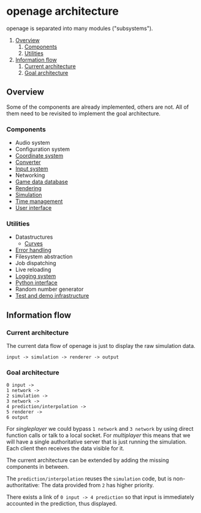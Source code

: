 # openage architecture

openage is separated into many modules ("subsystems").

1. [Overview](#overview)
   1. [Components](#components)
   2. [Utilities](#utilities)
2. [Information flow](#information-flow)
   1. [Current architecture](#current-architecture)
   2. [Goal architecture](#goal-architecture)


## Overview

Some of the components are already implemented, others are not.
All of them need to be revisited to implement the goal architecture.


### Components

* Audio system
* Configuration system
* [Coordinate system](coordinate-systems.md)
* [Converter](converter/)
* [Input system](input/)
* Networking
* [Game data database](/doc/nyan/)
* [Rendering](renderer/)
* [Simulation](game_simulation/)
* [Time management](time.md)
* [User interface](gui.md)


### Utilities

* Datastructures
  * [Curves](curves.md)
* [Error handling](exceptions.md)
* Filesystem abstraction
* Job dispatching
* Live reloading
* [Logging system](logger.md)
* [Python interface](pyinterface.md)
* Random number generator
* [Test and demo infrastructure](testing.md)


## Information flow

### Current architecture

The current data flow of openage is just to display the raw simulation data.

```
input -> simulation -> renderer -> output
```


### Goal architecture

```
0 input ->
1 network ->
2 simulation ->
3 network ->
4 prediction/interpolation ->
5 renderer ->
6 output
```

For *singleplayer* we could bypass `1 network` and `3 network` by using direct function calls or talk to a local socket.
For *multiplayer* this means that we will have a single authoritative server that is just running
the simulation. Each client then receives the data visible for it.

The current architecture can be extended by adding the missing components in
between.

The `prediction/interpolation` reuses the `simulation` code, but is
non-authoritative: The data provided from `2` has higher priority.

There exists a link of `0 input -> 4 prediction` so that input
is immediately accounted in the prediction, thus displayed.
